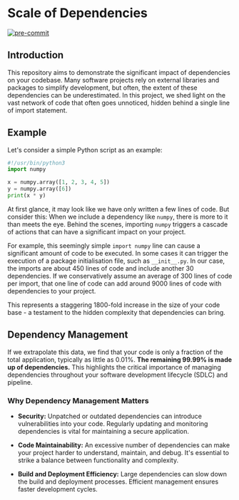 # Scale of Dependencies

[![pre-commit](https://img.shields.io/badge/pre--commit-enabled-brightgreen?logo=pre-commit)](https://github.com/pre-commit/pre-commit)

## Introduction

This repository aims to demonstrate the significant impact of dependencies on your codebase. Many software projects rely on external libraries and packages to simplify development, but often, the extent of these dependencies can be underestimated. In this project, we shed light on the vast network of code that often goes unnoticed, hidden behind a single line of import statement.

## Example

Let's consider a simple Python script as an example:

```python
#!/usr/bin/python3
import numpy

x = numpy.array([1, 2, 3, 4, 5])
y = numpy.array([6])
print(x * y)
```

At first glance, it may look like we have only written a few lines of code. But consider this: When we include a dependency like `numpy`, there is more to it than meets the eye. Behind the scenes, importing `numpy` triggers a cascade of actions that can have a significant impact on your project.

For example, this seemingly simple `import numpy` line can cause a significant amount of code to be executed. In some cases it can trigger the execution of a package initialisation file, such as `__init__.py`. In our case, the imports are about 450 lines of code and include another 30 dependencies. If we conservatively assume an average of 300 lines of code per import, that one line of code can add around 9000 lines of code with dependencies to your project.

This represents a staggering 1800-fold increase in the size of your code base - a testament to the hidden complexity that dependencies can bring.

## Dependency Management
If we extrapolate this data, we find that your code is only a fraction of the total application, typically as little as 0.01%. **The remaining 99.99% is made up of dependencies.** This highlights the critical importance of managing dependencies throughout your software development lifecycle (SDLC) and pipeline.

### Why Dependency Management Matters
- **Security:**
Unpatched or outdated dependencies can introduce vulnerabilities into your code. Regularly updating and monitoring dependencies is vital for maintaining a secure application.

- **Code Maintainability:**
An excessive number of dependencies can make your project harder to understand, maintain, and debug. It's essential to strike a balance between functionality and complexity.

- **Build and Deployment Efficiency:**
Large dependencies can slow down the build and deployment processes. Efficient management ensures faster development cycles.
